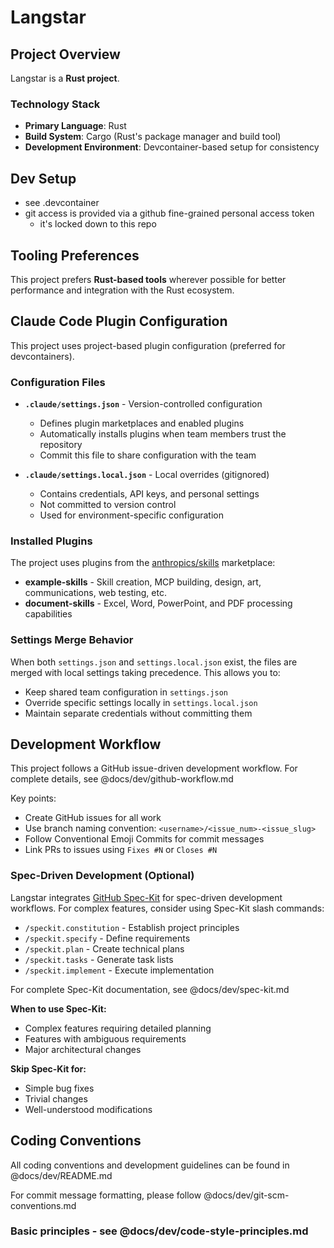 # Langstar

## Project Overview

Langstar is a **Rust project**. 

### Technology Stack

- **Primary Language**: Rust
- **Build System**: Cargo (Rust's package manager and build tool)
- **Development Environment**: Devcontainer-based setup for consistency

## Dev Setup
* see .devcontainer
* git access is provided via a github fine-grained personal access token
  * it's locked down to this repo

## Tooling Preferences

This project prefers **Rust-based tools** wherever possible for better performance and integration with the Rust ecosystem.

## Claude Code Plugin Configuration

This project uses project-based plugin configuration (preferred for devcontainers).

### Configuration Files

- **`.claude/settings.json`** - Version-controlled configuration
  - Defines plugin marketplaces and enabled plugins
  - Automatically installs plugins when team members trust the repository
  - Commit this file to share configuration with the team

- **`.claude/settings.local.json`** - Local overrides (gitignored)
  - Contains credentials, API keys, and personal settings
  - Not committed to version control
  - Used for environment-specific configuration

### Installed Plugins

The project uses plugins from the [anthropics/skills](https://github.com/anthropics/skills) marketplace:

- **example-skills** - Skill creation, MCP building, design, art, communications, web testing, etc.
- **document-skills** - Excel, Word, PowerPoint, and PDF processing capabilities

### Settings Merge Behavior

When both `settings.json` and `settings.local.json` exist, the files are merged with local settings taking precedence. This allows you to:
- Keep shared team configuration in `settings.json`
- Override specific settings locally in `settings.local.json`
- Maintain separate credentials without committing them

## Development Workflow

This project follows a GitHub issue-driven development workflow. For complete details, see @docs/dev/github-workflow.md

Key points:
- Create GitHub issues for all work
- Use branch naming convention: `<username>/<issue_num>-<issue_slug>`
- Follow Conventional Emoji Commits for commit messages
- Link PRs to issues using `Fixes #N` or `Closes #N`

### Spec-Driven Development (Optional)

Langstar integrates [GitHub Spec-Kit](https://github.com/github/spec-kit) for spec-driven development workflows. For complex features, consider using Spec-Kit slash commands:

- `/speckit.constitution` - Establish project principles
- `/speckit.specify` - Define requirements
- `/speckit.plan` - Create technical plans
- `/speckit.tasks` - Generate task lists
- `/speckit.implement` - Execute implementation

For complete Spec-Kit documentation, see @docs/dev/spec-kit.md

**When to use Spec-Kit:**
- Complex features requiring detailed planning
- Features with ambiguous requirements
- Major architectural changes

**Skip Spec-Kit for:**
- Simple bug fixes
- Trivial changes
- Well-understood modifications

## Coding Conventions

All coding conventions and development guidelines can be found in @docs/dev/README.md

For commit message formatting, please follow @docs/dev/git-scm-conventions.md

### Basic principles - see @docs/dev/code-style-principles.md